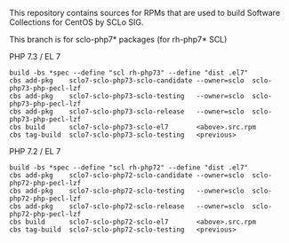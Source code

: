 This repository contains sources for RPMs that are used
to build Software Collections for CentOS by SCLo SIG.

This branch is for sclo-php7* packages (for rh-php7* SCL)


PHP 7.3 / EL 7

    build -bs *spec --define "scl rh-php73" --define "dist .el7"
    cbs add-pkg    sclo7-sclo-php73-sclo-candidate --owner=sclo  sclo-php73-php-pecl-lzf
    cbs add-pkg    sclo7-sclo-php73-sclo-testing   --owner=sclo  sclo-php73-php-pecl-lzf
    cbs add-pkg    sclo7-sclo-php73-sclo-release   --owner=sclo  sclo-php73-php-pecl-lzf
    cbs build      sclo7-sclo-php73-sclo-el7       <above>.src.rpm
    cbs tag-build  sclo7-sclo-php73-sclo-testing   <previous>

PHP 7.2 / EL 7

    build -bs *spec --define "scl rh-php72" --define "dist .el7"
    cbs add-pkg    sclo7-sclo-php72-sclo-candidate --owner=sclo  sclo-php72-php-pecl-lzf
    cbs add-pkg    sclo7-sclo-php72-sclo-testing   --owner=sclo  sclo-php72-php-pecl-lzf
    cbs add-pkg    sclo7-sclo-php72-sclo-release   --owner=sclo  sclo-php72-php-pecl-lzf
    cbs build      sclo7-sclo-php72-sclo-el7       <above>.src.rpm
    cbs tag-build  sclo7-sclo-php72-sclo-testing   <previous>

